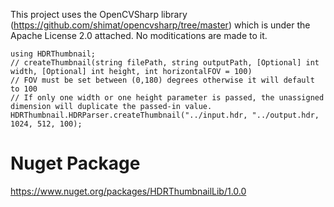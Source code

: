 This project uses the OpenCVSharp library (https://github.com/shimat/opencvsharp/tree/master) which is under the Apache License 2.0 attached. No moditications are made to it.

```
using HDRThumbnail;
// createThumbnail(string filePath, string outputPath, [Optional] int width, [Optional] int height, int horizontalFOV = 100)
// FOV must be set between (0,180) degrees otherwise it will default to 100
// If only one width or one height parameter is passed, the unassigned dimension will duplicate the passed-in value.
HDRThumbnail.HDRParser.createThumbnail("../input.hdr, "../output.hdr, 1024, 512, 100);
```

# Nuget Package
https://www.nuget.org/packages/HDRThumbnailLib/1.0.0
